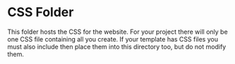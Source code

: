 # CSS Folder
This folder hosts the CSS for the website. For your project there will only be one CSS file containing all you create. If your template has CSS files you must also include then place them into this directory too, but do not modify them. 
